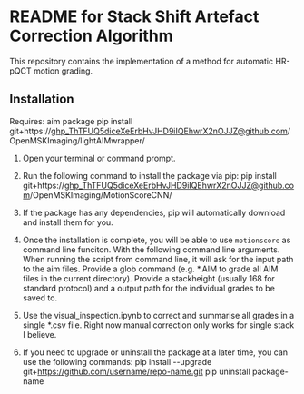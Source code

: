 # README for Stack Shift Artefact Correction Algorithm

This repository contains the implementation of a method for automatic HR-pQCT motion grading. 

## Installation

Requires: aim package
pip install git+https://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@github.com/OpenMSKImaging/lightAIMwrapper/

1. Open your terminal or command prompt.

2. Run the following command to install the package via pip:
pip install git+https://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@github.com/OpenMSKImaging/MotionScoreCNN/

3. If the package has any dependencies, pip will automatically download and install them for you.

4. Once the installation is complete, you will be able to use `motionscore` as command line funciton. With the following command line arguments. When running the script from command line, it will ask for the input path to the aim files. Provide a glob command (e.g. *.AIM to grade all AIM files in the current directory). Provide a stackheight (usually 168 for standard protocol) and a output path for the individual grades to be saved to. 

5. Use the visual_inspection.ipynb to correct and summarise all grades in a single *.csv file. Right now manual correction only works for single stack I believe. 

6. If you need to upgrade or uninstall the package at a later time, you can use the following commands:
pip install --upgrade git+https://github.com/username/repo-name.git
pip uninstall package-name